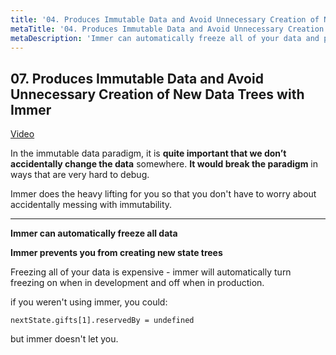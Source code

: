 ```yaml
---
title: '04. Produces Immutable Data and Avoid Unnecessary Creation of New Data Trees with Immer'
metaTitle: '04. Produces Immutable Data and Avoid Unnecessary Creation of New Data Trees with Immer'
metaDescription: 'Immer can automatically freeze all of your data and prevent you from creating new state trees'
---
```


## 07. Produces Immutable Data and Avoid Unnecessary Creation of New Data Trees with Immer

[Video](https://egghead.io/lessons/javascript-produces-immutable-data-and-avoid-unnecessary-creation-of-new-data-trees-with-immer)

In the immutable data paradigm, it is **quite important that we don’t accidentally change the data** somewhere. **It would break the paradigm** in ways that are very hard to debug.

Immer does the heavy lifting for you so that you don't have to worry about accidentally messing with immutability.

---

**Immer can automatically freeze all data**

**Immer prevents you from creating new state trees**

Freezing all of your data is expensive - immer will automatically turn freezing on when in development and off when in production.

if you weren't using immer, you could:

    nextState.gifts[1].reservedBy = undefined

but immer doesn't let you.

